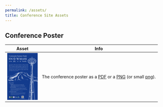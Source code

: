 ```yaml
---
permalink: /assets/
title: Conference Site Assets
---
```


## Conference Poster

| Asset         | Info     |
|--------------|-----------|
| <img src="/assets/images/poster/snowmass-blue-small.png" alt="Poster" width="100"/> | The conference poster as a [PDF](/assets/images/poster/snowmass-blue_final.pdf) or a [PNG](/assets/images/poster/snowmass-blue_final.png) (or small [png](/assets/images/poster/snowmass-blue-small.png)).    |
